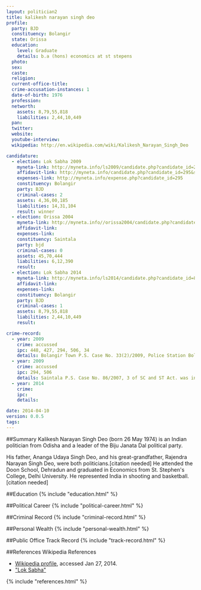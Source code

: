 ```yaml
---
layout: politician2
title: kalikesh narayan singh deo
profile: 
  party: BJD
  constituency: Bolangir
  state: Orissa
  education: 
    level: Graduate
    details: b.a (hons) economics at st stepens
  photo: 
  sex: 
  caste: 
  religion: 
  current-office-title: 
  crime-accusation-instances: 1
  date-of-birth: 1976
  profession: 
  networth: 
    assets: 8,79,55,818
    liabilities: 2,44,10,449
  pan: 
  twitter: 
  website: 
  youtube-interview: 
  wikipedia: http://en.wikipedia.com/wiki/Kalikesh_Narayan_Singh_Deo

candidature: 
  - election: Lok Sabha 2009
    myneta-link: http://myneta.info/ls2009/candidate.php?candidate_id=295
    affidavit-link: http://myneta.info/candidate.php?candidate_id=295&scan=original
    expenses-link: http://myneta.info/expense.php?candidate_id=295
    constituency: Bolangir 
    party: BJD
    criminal-cases: 2
    assets: 4,36,00,185
    liabilities: 14,31,104
    result: winner 
  - election: Orissa 2004
    myneta-link: http://myneta.info//orissa2004/candidate.php?candidate_id=218
    affidavit-link: 
    expenses-link: 
    constituency: Saintala 
    party: bjd
    criminal-cases: 0
    assets: 45,70,444
    liabilities: 6,12,390
    result:  
  - election: Lok Sabha 2014
    myneta-link: http://myneta.info/ls2014/candidate.php?candidate_id=807
    affidavit-link: 
    expenses-link: 
    constituency: Bolangir 
    party: BJD
    criminal-cases: 1
    assets: 8,79,55,818
    liabilities: 2,44,10,449
    result:  

crime-record: 
  - year: 2009
    crime: accussed
    ipc: 448, 427, 294, 506, 34
    details: Bolangir Town P.S. Case No. 33(2)/2009, Police Station Bolangir Town, Dist. Balangir, State Orissa, Corresponding to G.R. Case No. 95/2009 is pending against me in the court of S.D.J.M Bolangir in which I got anticipatory bail from hon'ble high court of orissa  on 26.02.2009 in BLAPL No. 2095/2009, but no cognizance has yet been taken against me in the said case. the matter is under investigation. 
  - year: 2009
    crime: accussed
    ipc: 294, 506
    details: Saintala P.S. Case No. 86/2007, 3 of SC and ST Act. was initiated against me and the said case has been ended in final form by the Police/Investigation officer on 19.07.2008 
  - year: 2014
    crime: 
    ipc: 
    details:  

date: 2014-04-10
version: 0.0.5
tags: 
---
```


##Summary
Kalikesh Narayan Singh Deo (born 26 May 1974) is an Indian politician from Odisha and a leader of the Biju Janata Dal political party.

His father, Ananga Udaya Singh Deo, and his great-grandfather, Rajendra Narayan Singh Deo, were both politicians.[citation needed] He attended the Doon School, Dehradun  and graduated in Economics from St. Stephen's College, Delhi University. He represented India in shooting and basketball.[citation needed]


##Education
{% include "education.html" %}


##Political Career
{% include "political-career.html" %}


##Criminal Record
{% include "criminal-record.html" %}


##Personal Wealth
{% include "personal-wealth.html" %}


##Public Office Track Record
{% include "track-record.html" %}


##References
Wikipedia References
- [Wikipedia profile]({{page.profile.wikipedia}}), accessed Jan 27, 2014.
- ["Lok Sabha"][wiki1]

[wiki1]: http://164.100.47.132/LssNew/Members/Biography.aspx?mpsno=4419


{% include "references.html" %}
